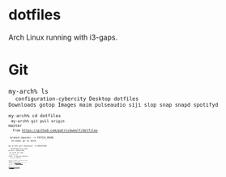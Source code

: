 # dotfiles
Arch Linux running with i3-gaps.

# Git
<code>my-arch% ls<br>
<code>  configuration-cybercity  Desktop  dotfiles  Downloads  gotop  Images  maim  pulseaudio	siji  slop  snap  snapd  spotifyd<br>
<code>my-arch% cd dotfiles <br>
<code>my-arch% git pull origin master<br>
<code>  From https://github.com/patrickwoolf/dotfiles<br>
  <code>  branch            master     -> FETCH_HEAD<br>
<code>  Already up to date.<br>
<code>my-arch% git checkout -b 08312356<br>
<code>  Switched to a new branch '08312356'<br>
<code>my-arch% git add .<br>
<code>my-arch% git commit -m "updated 08312356"<br>
<code>  On branch 08312356<br>
<code>  nothing to commit, working tree clean<br>
<code>my-arch% git push origin 08312356<br>
<code>  Username for 'https://github.com': patrickwoolf<br>
<code>  Password for 'https://patrickwoolf@github.com': <br>
<code>  Total 0 (delta 0), reused 0 (delta 0)<br>
<code>  remote: <br>
<code>  remote: Create a pull request for '08312356' on GitHub by visiting:<br>
<code>  remote:      https://github.com/patrickwoolf/dotfiles/pull/new/08312356<br>
<code>  remote: <br>
<code>  To https://github.com/patrickwoolf/dotfiles<br>
  <code>  [new branch]      08312356 -> 08312356<br>
<code>my-arch% git checkout master<br>
<code>  Switched to branch 'master'<br>
<code>  Your branch is up to date with 'origin/master'.<br>
<code>my-arch% git pull origin master<br>
<code>  From https://github.com/patrickwoolf/dotfiles<br>
  <code>  branch            master     -> FETCH_HEAD<br>
<code>  Already up to date.<br>

